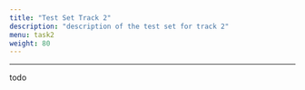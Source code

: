 ```yaml
---
title: "Test Set Track 2"
description: "description of the test set for track 2"
menu: task2
weight: 80
---
```


---

todo